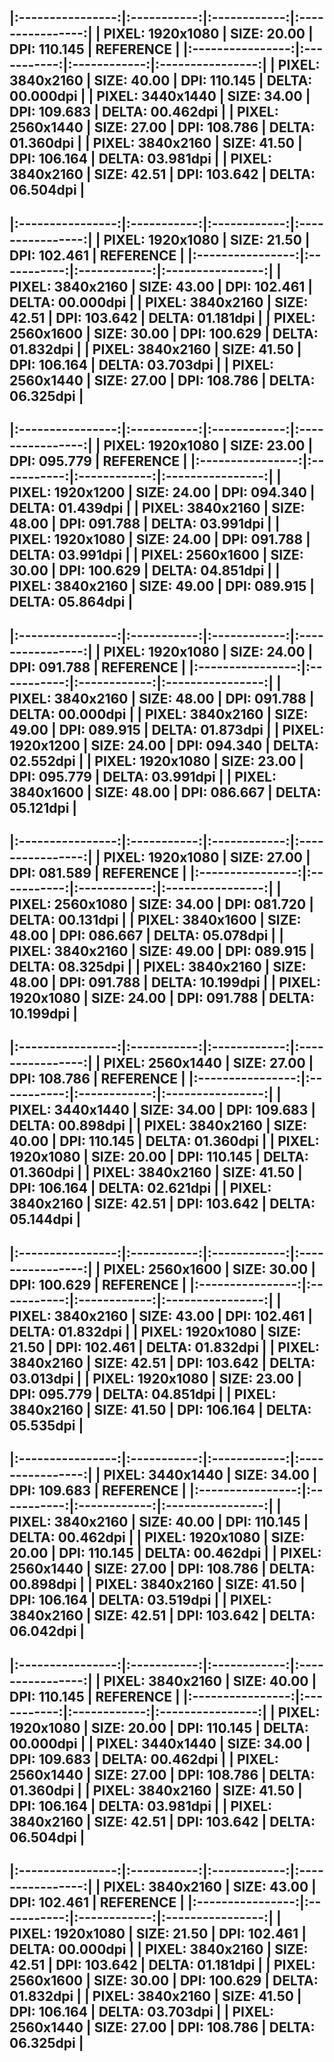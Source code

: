 
|:----------------:|:-----------:|:------------:|:----------------:|
| PIXEL: 1920x1080 | SIZE: 20.00 | DPI: 110.145 |        REFERENCE |
|:----------------:|:-----------:|:------------:|:----------------:|
| PIXEL: 3840x2160 | SIZE: 40.00 | DPI: 110.145 | DELTA: 00.000dpi |
| PIXEL: 3440x1440 | SIZE: 34.00 | DPI: 109.683 | DELTA: 00.462dpi |
| PIXEL: 2560x1440 | SIZE: 27.00 | DPI: 108.786 | DELTA: 01.360dpi |
| PIXEL: 3840x2160 | SIZE: 41.50 | DPI: 106.164 | DELTA: 03.981dpi |
| PIXEL: 3840x2160 | SIZE: 42.51 | DPI: 103.642 | DELTA: 06.504dpi |
--------------------------------------------------------------------

|:----------------:|:-----------:|:------------:|:----------------:|
| PIXEL: 1920x1080 | SIZE: 21.50 | DPI: 102.461 |        REFERENCE |
|:----------------:|:-----------:|:------------:|:----------------:|
| PIXEL: 3840x2160 | SIZE: 43.00 | DPI: 102.461 | DELTA: 00.000dpi |
| PIXEL: 3840x2160 | SIZE: 42.51 | DPI: 103.642 | DELTA: 01.181dpi |
| PIXEL: 2560x1600 | SIZE: 30.00 | DPI: 100.629 | DELTA: 01.832dpi |
| PIXEL: 3840x2160 | SIZE: 41.50 | DPI: 106.164 | DELTA: 03.703dpi |
| PIXEL: 2560x1440 | SIZE: 27.00 | DPI: 108.786 | DELTA: 06.325dpi |
--------------------------------------------------------------------

|:----------------:|:-----------:|:------------:|:----------------:|
| PIXEL: 1920x1080 | SIZE: 23.00 | DPI: 095.779 |        REFERENCE |
|:----------------:|:-----------:|:------------:|:----------------:|
| PIXEL: 1920x1200 | SIZE: 24.00 | DPI: 094.340 | DELTA: 01.439dpi |
| PIXEL: 3840x2160 | SIZE: 48.00 | DPI: 091.788 | DELTA: 03.991dpi |
| PIXEL: 1920x1080 | SIZE: 24.00 | DPI: 091.788 | DELTA: 03.991dpi |
| PIXEL: 2560x1600 | SIZE: 30.00 | DPI: 100.629 | DELTA: 04.851dpi |
| PIXEL: 3840x2160 | SIZE: 49.00 | DPI: 089.915 | DELTA: 05.864dpi |
--------------------------------------------------------------------

|:----------------:|:-----------:|:------------:|:----------------:|
| PIXEL: 1920x1080 | SIZE: 24.00 | DPI: 091.788 |        REFERENCE |
|:----------------:|:-----------:|:------------:|:----------------:|
| PIXEL: 3840x2160 | SIZE: 48.00 | DPI: 091.788 | DELTA: 00.000dpi |
| PIXEL: 3840x2160 | SIZE: 49.00 | DPI: 089.915 | DELTA: 01.873dpi |
| PIXEL: 1920x1200 | SIZE: 24.00 | DPI: 094.340 | DELTA: 02.552dpi |
| PIXEL: 1920x1080 | SIZE: 23.00 | DPI: 095.779 | DELTA: 03.991dpi |
| PIXEL: 3840x1600 | SIZE: 48.00 | DPI: 086.667 | DELTA: 05.121dpi |
--------------------------------------------------------------------

|:----------------:|:-----------:|:------------:|:----------------:|
| PIXEL: 1920x1080 | SIZE: 27.00 | DPI: 081.589 |        REFERENCE |
|:----------------:|:-----------:|:------------:|:----------------:|
| PIXEL: 2560x1080 | SIZE: 34.00 | DPI: 081.720 | DELTA: 00.131dpi |
| PIXEL: 3840x1600 | SIZE: 48.00 | DPI: 086.667 | DELTA: 05.078dpi |
| PIXEL: 3840x2160 | SIZE: 49.00 | DPI: 089.915 | DELTA: 08.325dpi |
| PIXEL: 3840x2160 | SIZE: 48.00 | DPI: 091.788 | DELTA: 10.199dpi |
| PIXEL: 1920x1080 | SIZE: 24.00 | DPI: 091.788 | DELTA: 10.199dpi |
--------------------------------------------------------------------

|:----------------:|:-----------:|:------------:|:----------------:|
| PIXEL: 2560x1440 | SIZE: 27.00 | DPI: 108.786 |        REFERENCE |
|:----------------:|:-----------:|:------------:|:----------------:|
| PIXEL: 3440x1440 | SIZE: 34.00 | DPI: 109.683 | DELTA: 00.898dpi |
| PIXEL: 3840x2160 | SIZE: 40.00 | DPI: 110.145 | DELTA: 01.360dpi |
| PIXEL: 1920x1080 | SIZE: 20.00 | DPI: 110.145 | DELTA: 01.360dpi |
| PIXEL: 3840x2160 | SIZE: 41.50 | DPI: 106.164 | DELTA: 02.621dpi |
| PIXEL: 3840x2160 | SIZE: 42.51 | DPI: 103.642 | DELTA: 05.144dpi |
--------------------------------------------------------------------

|:----------------:|:-----------:|:------------:|:----------------:|
| PIXEL: 2560x1600 | SIZE: 30.00 | DPI: 100.629 |        REFERENCE |
|:----------------:|:-----------:|:------------:|:----------------:|
| PIXEL: 3840x2160 | SIZE: 43.00 | DPI: 102.461 | DELTA: 01.832dpi |
| PIXEL: 1920x1080 | SIZE: 21.50 | DPI: 102.461 | DELTA: 01.832dpi |
| PIXEL: 3840x2160 | SIZE: 42.51 | DPI: 103.642 | DELTA: 03.013dpi |
| PIXEL: 1920x1080 | SIZE: 23.00 | DPI: 095.779 | DELTA: 04.851dpi |
| PIXEL: 3840x2160 | SIZE: 41.50 | DPI: 106.164 | DELTA: 05.535dpi |
--------------------------------------------------------------------

|:----------------:|:-----------:|:------------:|:----------------:|
| PIXEL: 3440x1440 | SIZE: 34.00 | DPI: 109.683 |        REFERENCE |
|:----------------:|:-----------:|:------------:|:----------------:|
| PIXEL: 3840x2160 | SIZE: 40.00 | DPI: 110.145 | DELTA: 00.462dpi |
| PIXEL: 1920x1080 | SIZE: 20.00 | DPI: 110.145 | DELTA: 00.462dpi |
| PIXEL: 2560x1440 | SIZE: 27.00 | DPI: 108.786 | DELTA: 00.898dpi |
| PIXEL: 3840x2160 | SIZE: 41.50 | DPI: 106.164 | DELTA: 03.519dpi |
| PIXEL: 3840x2160 | SIZE: 42.51 | DPI: 103.642 | DELTA: 06.042dpi |
--------------------------------------------------------------------

|:----------------:|:-----------:|:------------:|:----------------:|
| PIXEL: 3840x2160 | SIZE: 40.00 | DPI: 110.145 |        REFERENCE |
|:----------------:|:-----------:|:------------:|:----------------:|
| PIXEL: 1920x1080 | SIZE: 20.00 | DPI: 110.145 | DELTA: 00.000dpi |
| PIXEL: 3440x1440 | SIZE: 34.00 | DPI: 109.683 | DELTA: 00.462dpi |
| PIXEL: 2560x1440 | SIZE: 27.00 | DPI: 108.786 | DELTA: 01.360dpi |
| PIXEL: 3840x2160 | SIZE: 41.50 | DPI: 106.164 | DELTA: 03.981dpi |
| PIXEL: 3840x2160 | SIZE: 42.51 | DPI: 103.642 | DELTA: 06.504dpi |
--------------------------------------------------------------------

|:----------------:|:-----------:|:------------:|:----------------:|
| PIXEL: 3840x2160 | SIZE: 43.00 | DPI: 102.461 |        REFERENCE |
|:----------------:|:-----------:|:------------:|:----------------:|
| PIXEL: 1920x1080 | SIZE: 21.50 | DPI: 102.461 | DELTA: 00.000dpi |
| PIXEL: 3840x2160 | SIZE: 42.51 | DPI: 103.642 | DELTA: 01.181dpi |
| PIXEL: 2560x1600 | SIZE: 30.00 | DPI: 100.629 | DELTA: 01.832dpi |
| PIXEL: 3840x2160 | SIZE: 41.50 | DPI: 106.164 | DELTA: 03.703dpi |
| PIXEL: 2560x1440 | SIZE: 27.00 | DPI: 108.786 | DELTA: 06.325dpi |
--------------------------------------------------------------------
